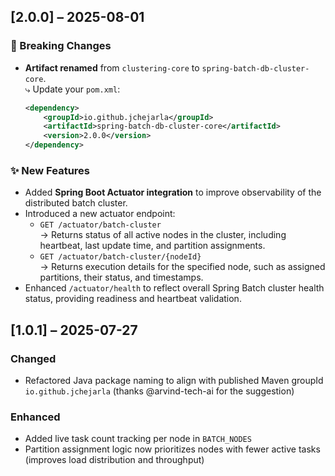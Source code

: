 ## [2.0.0] – 2025-08-01

### 🚨 Breaking Changes

- **Artifact renamed** from `clustering-core` to `spring-batch-db-cluster-core`.  
  ⤷ Update your `pom.xml`:
  ```xml
  <dependency>
      <groupId>io.github.jchejarla</groupId>
      <artifactId>spring-batch-db-cluster-core</artifactId>
      <version>2.0.0</version>
  </dependency>
  ```
### ✨ New Features

- Added **Spring Boot Actuator integration** to improve observability of the distributed batch cluster.
- Introduced a new actuator endpoint:
  - `GET /actuator/batch-cluster`  
    → Returns status of all active nodes in the cluster, including heartbeat, last update time, and partition assignments.
  - `GET /actuator/batch-cluster/{nodeId}`  
    → Returns execution details for the specified node, such as assigned partitions, their status, and timestamps.
- Enhanced `/actuator/health` to reflect overall Spring Batch cluster health status, providing readiness and heartbeat validation.

## [1.0.1] – 2025-07-27

### Changed
- Refactored Java package naming to align with published Maven groupId `io.github.jchejarla`
  (thanks @arvind-tech-ai for the suggestion)

### Enhanced
- Added live task count tracking per node in `BATCH_NODES`
- Partition assignment logic now prioritizes nodes with fewer active tasks (improves load distribution and throughput)
